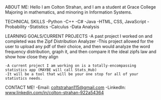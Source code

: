 ABOUT ME:
Hello I am Colton Strahan, and I am a student at Grace College Majoring in mathematics, and minoring in Information Systems. 

TECHNICAL SKILLS 
    -Python
    -C++ 
    -C#
    -Java
    -HTML, CSS, JavaScript
    -Probability 
    -Statistics
    -Calculus
    -Data Analysis

LEARNING GOALS/CURRENT PROJECTS
    -A past project I worked on and completed was the Zipf Distribution Analyzer 
    -This project allowed for the user to upload any pdf of their choice, and then would analyze the word frequency distribution, graph it, and then compare it the ideal zipfs law and show how close they align

    -A current project I am working on is a totally-encompassing statistics app (MAYBE will call Stats_Hub)
    -It will be a tool that will be your one stop for all of your statistics needs. 

CONTACT ME!
    -Email: coltstrahan115@gmail.com 
    -LinkedIn: www.linkedin.com/in/colton-strahan-922a54364

